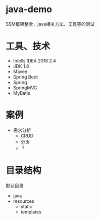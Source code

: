 # java-demo
SSM框架整合，java相关方法、工具等的测试

# 工具、技术
- Intellij IDEA 2018.2.4
- JDK 1.8
- Maven
- Spring Boot
- Spring
- SpringMVC
- MyBatis

# 案例
- 需求分析
    - CRUD
    - 分页
    - ？

# 目录结构
默认目录
- java
- resources
    - static
    - templates

